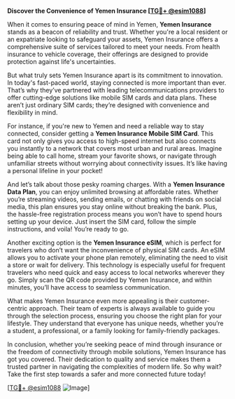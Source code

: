 **Discover the Convenience of Yemen Insurance [[TG💪+ @esim1088](https://t.me/s/esim1088)]**

When it comes to ensuring peace of mind in Yemen, **Yemen Insurance** stands as a beacon of reliability and trust. Whether you're a local resident or an expatriate looking to safeguard your assets, Yemen Insurance offers a comprehensive suite of services tailored to meet your needs. From health insurance to vehicle coverage, their offerings are designed to provide protection against life's uncertainties.

But what truly sets Yemen Insurance apart is its commitment to innovation. In today's fast-paced world, staying connected is more important than ever. That’s why they’ve partnered with leading telecommunications providers to offer cutting-edge solutions like mobile SIM cards and data plans. These aren’t just ordinary SIM cards; they’re designed with convenience and flexibility in mind.

For instance, if you're new to Yemen and need a reliable way to stay connected, consider getting a **Yemen Insurance Mobile SIM Card**. This card not only gives you access to high-speed internet but also connects you instantly to a network that covers most urban and rural areas. Imagine being able to call home, stream your favorite shows, or navigate through unfamiliar streets without worrying about connectivity issues. It’s like having a personal lifeline in your pocket!

And let’s talk about those pesky roaming charges. With a **Yemen Insurance Data Plan**, you can enjoy unlimited browsing at affordable rates. Whether you’re streaming videos, sending emails, or chatting with friends on social media, this plan ensures you stay online without breaking the bank. Plus, the hassle-free registration process means you won’t have to spend hours setting up your device. Just insert the SIM card, follow the simple instructions, and voila! You’re ready to go.

Another exciting option is the **Yemen Insurance eSIM**, which is perfect for travelers who don’t want the inconvenience of physical SIM cards. An eSIM allows you to activate your phone plan remotely, eliminating the need to visit a store or wait for delivery. This technology is especially useful for frequent travelers who need quick and easy access to local networks wherever they go. Simply scan the QR code provided by Yemen Insurance, and within minutes, you’ll have access to seamless communication.

What makes Yemen Insurance even more appealing is their customer-centric approach. Their team of experts is always available to guide you through the selection process, ensuring you choose the right plan for your lifestyle. They understand that everyone has unique needs, whether you’re a student, a professional, or a family looking for family-friendly packages.

In conclusion, whether you’re seeking peace of mind through insurance or the freedom of connectivity through mobile solutions, Yemen Insurance has got you covered. Their dedication to quality and service makes them a trusted partner in navigating the complexities of modern life. So why wait? Take the first step towards a safer and more connected future today!

[[TG💪+ @esim1088](https://t.me/s/esim1088) ![Image](https://i.postimg.cc/Y0z9fWf4/image.png)]